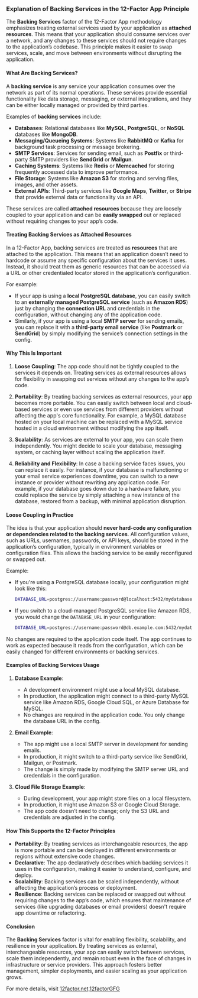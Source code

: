 ### Explanation of **Backing Services** in the 12-Factor App Principle

The **Backing Services** factor of the 12-Factor App methodology emphasizes treating external services used by your application as **attached resources**. This means that your application should consume services over a network, and any changes to these services should not require changes to the application’s codebase. This principle makes it easier to swap services, scale, and move between environments without disrupting the application.

#### **What Are Backing Services?**

A **backing service** is any service your application consumes over the network as part of its normal operations. These services provide essential functionality like data storage, messaging, or external integrations, and they can be either locally managed or provided by third parties.

Examples of **backing services** include:
- **Databases**: Relational databases like **MySQL**, **PostgreSQL**, or **NoSQL** databases like **MongoDB**.
- **Messaging/Queueing Systems**: Systems like **RabbitMQ** or **Kafka** for background task processing or message brokering.
- **SMTP Services**: Services for sending email, such as **Postfix** or third-party SMTP providers like **SendGrid** or **Mailgun**.
- **Caching Systems**: Systems like **Redis** or **Memcached** for storing frequently accessed data to improve performance.
- **File Storage**: Systems like **Amazon S3** for storing and serving files, images, and other assets.
- **External APIs**: Third-party services like **Google Maps**, **Twitter**, or **Stripe** that provide external data or functionality via an API.

These services are called **attached resources** because they are loosely coupled to your application and can be **easily swapped** out or replaced without requiring changes to your app’s code.

#### **Treating Backing Services as Attached Resources**

In a 12-Factor App, backing services are treated as **resources** that are attached to the application. This means that an application doesn’t need to hardcode or assume any specific configuration about the services it uses. Instead, it should treat them as generic resources that can be accessed via a URL or other credentialed locator stored in the application’s configuration.

For example:
- If your app is using a **local PostgreSQL database**, you can easily switch to an **externally managed PostgreSQL service** (such as **Amazon RDS**) just by changing the **connection URL** and credentials in the configuration, without changing any of the application code.
- Similarly, if your app is using a local **SMTP server** for sending emails, you can replace it with a **third-party email service** (like **Postmark** or **SendGrid**) by simply modifying the service’s connection settings in the config.

#### **Why This Is Important**

1. **Loose Coupling**: The app code should not be tightly coupled to the services it depends on. Treating services as external resources allows for flexibility in swapping out services without any changes to the app’s code.
   
2. **Portability**: By treating backing services as external resources, your app becomes more portable. You can easily switch between local and cloud-based services or even use services from different providers without affecting the app's core functionality. For example, a MySQL database hosted on your local machine can be replaced with a MySQL service hosted in a cloud environment without modifying the app itself.

3. **Scalability**: As services are external to your app, you can scale them independently. You might decide to scale your database, messaging system, or caching layer without scaling the application itself.

4. **Reliability and Flexibility**: In case a backing service faces issues, you can replace it easily. For instance, if your database is malfunctioning or your email service experiences downtime, you can switch to a new instance or provider without rewriting any application code. For example, if your database goes down due to a hardware failure, you could replace the service by simply attaching a new instance of the database, restored from a backup, with minimal application disruption.

#### **Loose Coupling in Practice**

The idea is that your application should **never hard-code any configuration or dependencies related to the backing services**. All configuration values, such as URLs, usernames, passwords, or API keys, should be stored in the application’s configuration, typically in environment variables or configuration files. This allows the backing service to be easily reconfigured or swapped out.

Example:
- If you're using a PostgreSQL database locally, your configuration might look like this:

    ```bash
    DATABASE_URL=postgres://username:password@localhost:5432/mydatabase
    ```

- If you switch to a cloud-managed PostgreSQL service like Amazon RDS, you would change the `DATABASE_URL` in your configuration:

    ```bash
    DATABASE_URL=postgres://username:password@db.example.com:5432/mydatabase
    ```

No changes are required to the application code itself. The app continues to work as expected because it reads from the configuration, which can be easily changed for different environments or backing services.

#### **Examples of Backing Services Usage**

1. **Database Example**: 
    - A development environment might use a local MySQL database.
    - In production, the application might connect to a third-party MySQL service like Amazon RDS, Google Cloud SQL, or Azure Database for MySQL.
    - No changes are required in the application code. You only change the database URL in the config.

2. **Email Example**:
    - The app might use a local SMTP server in development for sending emails.
    - In production, it might switch to a third-party service like SendGrid, Mailgun, or Postmark.
    - The change is simply made by modifying the SMTP server URL and credentials in the configuration.

3. **Cloud File Storage Example**:
    - During development, your app might store files on a local filesystem.
    - In production, it might use Amazon S3 or Google Cloud Storage.
    - The app code doesn’t need to change; only the S3 URL and credentials are adjusted in the config.

#### **How This Supports the 12-Factor Principles**

- **Portability**: By treating services as interchangeable resources, the app is more portable and can be deployed in different environments or regions without extensive code changes.
- **Declarative**: The app declaratively describes which backing services it uses in the configuration, making it easier to understand, configure, and deploy.
- **Scalability**: Backing services can be scaled independently, without affecting the application’s process or deployment.
- **Resilience**: Backing services can be replaced or swapped out without requiring changes to the app’s code, which ensures that maintenance of services (like upgrading databases or email providers) doesn't require app downtime or refactoring.

#### **Conclusion**

The **Backing Services** factor is vital for enabling flexibility, scalability, and resilience in your application. By treating services as external, interchangeable resources, your app can easily switch between services, scale them independently, and remain robust even in the face of changes in infrastructure or service providers. This approach fosters better management, simpler deployments, and easier scaling as your application grows.

For more details, visit [12factor.net](https://12factor.net/).[12factorGFG](https://www.geeksforgeeks.org/what-is-twelve-factor-app/)
